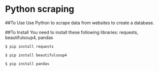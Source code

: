 # Python scraping

##To Use
Use Python to scrape data from websites to create a database.


##To Install
You need to install these following libraries: requests, beautifulsoup4, pandas

```
$ pip install requests
```

```
$ pip install beautifulsoup4
```

```
$ pip install pandas
```
